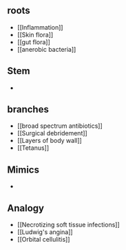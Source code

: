 ## roots
- [[Inflammation]] 
- [[Skin flora]] 
- [[gut flora]] 
- [[anerobic bacteria]] 

## Stem
- 

## branches
- [[broad spectrum antibiotics]]
- [[Surgical debridement]] 
- [[Layers of body wall]] 
- [[Tetanus]] 

## Mimics
- 

## Analogy
- [[Necrotizing soft tissue infections]]
- [[Ludwig's angina]]
- [[Orbital cellulitis]]

